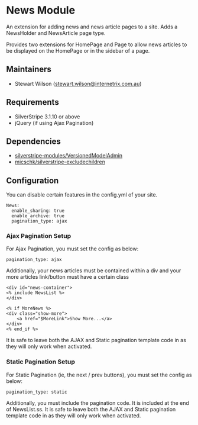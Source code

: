News Module
=======================================

An extension for adding news and news article pages to a site. Adds a NewsHolder and NewsArticle page type.

Provides two extensions for HomePage and Page to allow news articles to be displayed on the HomePage or in the sidebar of a page.

Maintainers
------------------
*  Stewart Wilson (<stewart.wilson@internetrix.com.au>)

## Requirements

* SilverStripe 3.1.10 or above
* jQuery (if using Ajax Pagination)

## Dependencies

* [silverstripe-modules/VersionedModelAdmin](https://gitlab.internetrix.net/silverstripe-modules/versionedmodeladmin)
* [micschk/silverstripe-excludechildren](https://github.com/micschk/silverstripe-excludechildren)

## Configuration

You can disable certain features in the config.yml of your site.

	News:
	  enable_sharing: true
	  enable_archive: true
	  pagination_type: ajax

### Ajax Pagination Setup

For Ajax Pagination, you must set the config as below:

	pagination_type: ajax
	
Additionally, your news articles must be contained within a div and your more articles link/button must have a certain class

	<div id="news-container">
	<% include NewsList %>
	</div>
	
	<% if MoreNews %>
	<div class="show-more">
		<a href="$MoreLink">Show More...</a>
    </div>
	<% end_if %>

It is safe to leave both the AJAX and Static pagination template code in as they will only work when activated.

### Static Pagination Setup

For Static Pagination (ie, the next / prev buttons), you must set the config as below:

	pagination_type: static
	
Additionally, you must include the pagination code. It is included at the end of NewsList.ss. It is safe to leave both the AJAX and Static pagination template code in as they will only work when activated.
